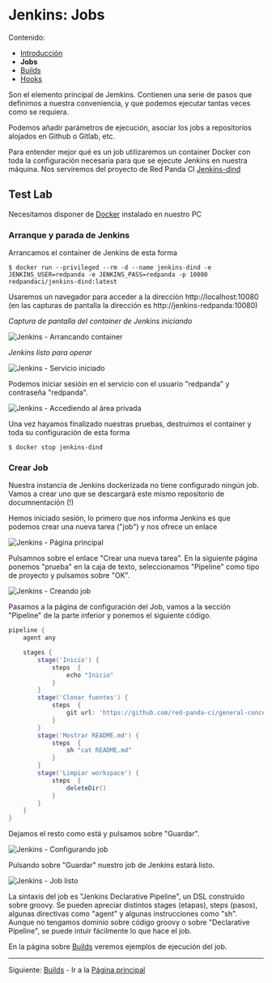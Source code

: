 # Jenkins: Jobs

Contenido:

- [Introducción](../jenkins.md)
- **Jobs**
- [Builds](jenkins-builds.md)
- [Hooks](jenkins-hooks.md)

Son el elemento principal de Jemkins. Contienen una serie de pasos que definimos a nuestra conveniencia, y que podemos ejecutar tantas veces como se requiera. 

Podemos añadir parámetros de ejecución, asociar los jobs a repositorios alojados en Github o Gitlab, etc.

Para entender mejor qué es un job utilizaremos un container Docker con toda la configuración necesaria para que se ejecute Jenkins en nuestra máquina. Nos serviremos del proyecto de Red Panda CI [Jenkins-dind](https://github.com/red-panda-ci/jenkins-dind)

## Test Lab

Necesitamos disponer de [Docker](https://docker.io/) instalado en nuestro PC

### Arranque y parada de Jenkins

Arrancamos el container de Jenkins de esta forma

```console
$ docker run --privileged --rm -d --name jenkins-dind -e JENKINS_USER=redpanda -e JENKINS_PASS=redpanda -p 10080 redpandaci/jenkins-dind:latest
```

Usaremos un navegador para acceder a la dirección http://localhost:10080 (en las capturas de pantalla la dirección es http://jenkins-redpanda:10080)

_Captura de pantalla del container de Jenkins iniciando_

![Jenkins - Arrancando container](img/jenkins-starting.png?raw=true "Jenkins - Arrancando container")

_Jenkins listo para operar_

![Jenkins - Servicio iniciado](img/jenkins-started.png?raw=true "Jenkins - Servicio iniciado")

Podemos iniciar sesióin en el servicio con el usuario "redpanda" y contraseña "redpanda".

![Jenkins - Accediendo al área privada](img/jenkins-auth.png?raw=true "Jenkins - Accediendo al área privada")

Una vez hayamos finalizado nuestras pruebas, destruimos el container y toda su configuración de esta forma

```console
$ docker stop jenkins-dind
```

### Crear Job

Nuestra instancia de Jenkins dockerizada no tiene configurado ningún job. Vamos a crear uno que se descargará este mismo repositorio de documnentación (!)

Hemos iniciado sesión, lo primero que nos informa Jenkins es que podemos crear una nueva tarea ("job") y nos ofrece un enlace

![Jenkins - Página principal](img/jenkins-user-logged.png?raw=true "Jenkins - Página principal")

Pulsamnos sobre el enlace "Crear una nueva tarea". En la siguiente página ponemos "prueba" en la caja de texto, seleccionamos "Pipeline" como tipo de proyecto y pulsamos sobre "OK".

![Jenkins - Creando job](img/jenkins-creating-job.png?raw=true "Jenkins - Creando job")

Pasamos a la página de configuración del Job, vamos a la sección "Pipeline" de la parte inferior y ponemos el siguiente código.

```groovy
pipeline {
    agent any

    stages {
        stage('Inicio') {
            steps  {
                echo "Inicio"
            }
        }
        stage('Clonar fuentes') {
            steps  {
                git url: 'https://github.com/red-panda-ci/general-concepts.git'
            }
        }
        stage('Mostrar README.md') {
            steps  {
                sh "cat README.md"
            }
        }
        stage('Limpiar workspace') {
            steps  {
                deleteDir()
            }
        }
    }
}
```

Dejamos el resto como está y pulsamos sobre "Guardar".

![Jenkins - Configurando job](img/jenkins-configuring-job.png?raw=true "Jenkins - Configurando job")

Pulsando sobre "Guardar" nuestro job de Jenkins estará listo.

![Jenkins - Job listo](img/jenkins-job-ready.png?raw=true "Jenkins - Job listo")

La sintaxis del job es "Jenkins Declarative Pipeline", un DSL construido sobre groovy. Se pueden apreciar distintos stages (etapas), steps (pasos), algunas directivas como "agent" y algunas instrucciones como "sh". Aunque no tengamos dominio sobre código groovy o sobre "Declarative Pipeline", se puede intuir fácilmente lo que hace el job.

En la página sobre [Builds](jenkins-builds.md) veremos ejemplos de ejecución del job.

---

Siguiente: [Builds](jenkins-builds.md) - Ir a la [Página principal](../toc.md)
